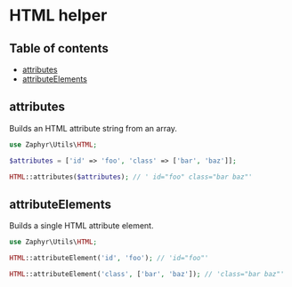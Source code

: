 # HTML helper

## Table of contents

- [attributes](#attributes)
- [attributeElements](#attributeelements)

## attributes

Builds an HTML attribute string from an array.

```php
use Zaphyr\Utils\HTML;

$attributes = ['id' => 'foo', 'class' => ['bar', 'baz']];

HTML::attributes($attributes); // ' id="foo" class="bar baz"'
```

## attributeElements

Builds a single HTML attribute element.

```php
use Zaphyr\Utils\HTML;

HTML::attributeElement('id', 'foo'); // 'id="foo"'

HTML::attributeElement('class', ['bar', 'baz']); // 'class="bar baz"'
```
